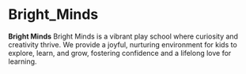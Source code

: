 # Bright_Minds
**Bright Minds**    Bright Minds is a vibrant play school where curiosity and creativity thrive. We provide a joyful, nurturing environment for kids to explore, learn, and grow, fostering confidence and a lifelong love for learning.
